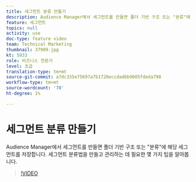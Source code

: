 ```yaml
---
title: 세그먼트 분류 만들기
description: Audience Manager에서 세그먼트를 만들면 폴더 기반 구조 또는 "분류"에 해당 세그먼트를 저장합니다. 세그먼트 분류법을 만들고 관리하는 데 필요한 몇 가지 팁을 알아봅니다.
feature: 세그먼트
topics: null
activity: use
doc-type: feature video
team: Technical Marketing
thumbnail: 37909.jpg
kt: 5933
role: 비즈니스 전문가
level: 초급
translation-type: tm+mt
source-git-commit: a7dc335e75697a7b1720eccdadbb9605fdeda798
workflow-type: tm+mt
source-wordcount: '70'
ht-degree: 1%

---
```



# 세그먼트 분류 만들기

Audience Manager에서 세그먼트를 만들면 폴더 기반 구조 또는 &quot;분류&quot;에 해당 세그먼트를 저장합니다. 세그먼트 분류법을 만들고 관리하는 데 필요한 몇 가지 팁을 알아봅니다.

>[!VIDEO](https://video.tv.adobe.com/v/37909/?quality=12&learn=on)
